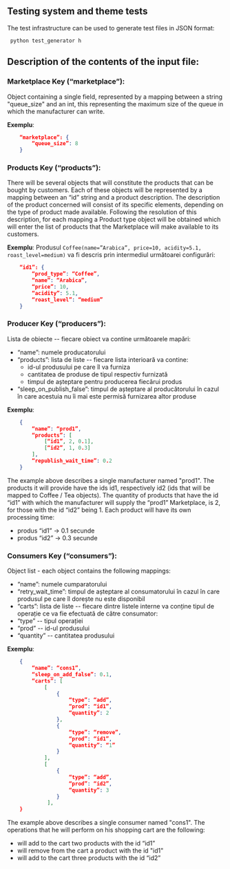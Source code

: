 

## Testing system and theme tests

The test infrastructure can be used to generate test files in JSON format:

`` python test_generator h``

## Description of the contents of the input file:

### Marketplace Key (“marketplace”):

Object containing a single field, represented by a mapping between a string "queue_size" and an int, this representing the maximum size of the queue in which the manufacturer can write. 

**Exemplu**:
```json
    “marketplace”: {
        “queue_size”: 8
    }
```

### Products Key (“products”):
There will be several objects that will constitute the products that can be bought by customers. Each of these objects will be represented by a mapping between an “id” string and a product description. The description of the product concerned will consist of its specific elements, depending on the type of product made available. Following the resolution of this description, for each mapping a Product type object will be obtained which will enter the list of products that the Marketplace will make available to its customers. 


**Exemplu**: 
	Produsul ``Coffee(name=”Arabica”, price=10, acidity=5.1, roast_level=medium)`` va fi descris prin intermediul următoarei configurări:
```json
    “id1”: {
	    “prod_type”: “Coffee”,
	    “name”: “Arabica”,
	    “price”: 10,
	    “acidity”: 5.1,
	    “roast_level”: “medium”
    }
```


### Producer Key (“producers”):

Lista de obiecte -- fiecare obiect va contine următoarele mapări:


- “name”: numele producatorului
- “products”: lista de liste -- fiecare lista interioară va contine:
    - id-ul produsului pe care îl va furniza
    - cantitatea de produse de tipul respectiv furnizată
    - timpul de așteptare pentru producerea fiecărui produs
- “sleep_on_publish_false”: timpul de așteptare al producătorului în cazul în care acestuia nu îi mai este permisă furnizarea altor produse

**Exemplu**:
```json
	{
	    “name”: “prod1”,
		“products”: [
	        [“id1”, 2, 0.1],
	        [“id2”, 1, 0.3]
        ],
        “republish_wait_time”: 0.2
    }
```

The example above describes a single manufacturer named "prod1". The products it will provide have the ids id1, respectively id2 (ids that will be mapped to Coffee / Tea objects). The quantity of products that have the id “id1” with which the manufacturer will supply the “prod1” Marketplace, is 2, for those with the id “id2” being 1. Each product will have its own processing time: 
- produs “id1” -> 0.1 secunde
- produs “id2” -> 0.3 secunde


### Consumers Key (“consumers”):

Object list - each object contains the following mappings: 


- “name”: numele cumparatorului
- “retry_wait_time”: timpul de așteptare al consumatorului în cazul în care produsul pe care îl dorește nu este disponibil
- “carts”: lista de liste -- fiecare dintre listele interne va conține tipul de operație ce va fie efectuată de către consumator:
- “type” -- tipul operației
- “prod” -- id-ul produsului
- “quantity” -- cantitatea produsului

**Exemplu**:
```json
	{
		“name”: “cons1”,
		“sleep_on_add_false”: 0.1,
		“carts”: [
		    [
                { 
                    “type”: “add”,
                    “prod”: “id1”,
                    “quantity”: 2
                },
                {
			        “type”: “remove”,
			        “prod”: “id1”,
			        “quantity”: “1”
                }
            ],
			[
                {
                    “type”: “add”,
                    “prod”: “id2”,
                    “quantity”: 3
                }
             ],
    }
```

The example above describes a single consumer named "cons1". The operations that he will perform on his shopping cart are the following:

- will add to the cart two products with the id “id1”
- will remove from the cart a product with the id "id1"
- will add to the cart three products with the id “id2” 
